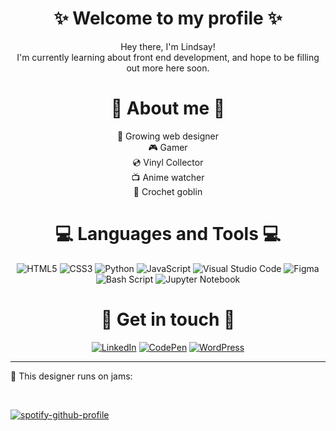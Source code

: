 <h1 align=center>✨ Welcome to my profile ✨</h1>
<p align=center>Hey there, I'm Lindsay!
<br>
I'm currently learning about front end development, and hope to be filling out more here soon.</p>

<h1 align=center>🍑 About me 🍑</h1>
<p align=center>
🌱 Growing web designer
<br>🎮 Gamer
<br>💿 Vinyl Collector
<br>📺 Anime watcher
<br>🧶 Crochet goblin
</p>

<h1 align=center>💻 Languages and Tools 💻</h1>
<div align=center>
  
  ![HTML5](https://img.shields.io/badge/html5-%23E34F26.svg?style=for-the-badge&logo=html5&logoColor=white) 
  ![CSS3](https://img.shields.io/badge/css3-%231572B6.svg?style=for-the-badge&logo=css3&logoColor=white)
  ![Python](https://img.shields.io/badge/python-3670A0?style=for-the-badge&logo=python&logoColor=ffdd54)
  ![JavaScript](https://img.shields.io/badge/javascript-%23323330.svg?style=for-the-badge&logo=javascript&logoColor=%23F7DF1E)
  ![Visual Studio Code](https://img.shields.io/badge/Visual%20Studio%20Code-0078d7.svg?style=for-the-badge&logo=visual-studio-code&logoColor=white)
  ![Figma](https://img.shields.io/badge/figma-%23F24E1E.svg?style=for-the-badge&logo=figma&logoColor=white)
  ![Bash Script](https://img.shields.io/badge/bash_script-%23121011.svg?style=for-the-badge&logo=gnu-bash&logoColor=white)
  ![Jupyter Notebook](https://img.shields.io/badge/jupyter-%23FA0F00.svg?style=for-the-badge&logo=jupyter&logoColor=white)
</div>

<h1 align=center>👋 Get in touch 👋</h1>
<div align=center>
  
  <a href="https://www.linkedin.com/in/lindsaygonshak/">![LinkedIn](https://img.shields.io/badge/linkedin-%230077B5.svg?style=for-the-badge&logo=linkedin&logoColor=white)</a>
  <a href="https://codepen.io/your-work">![CodePen](https://img.shields.io/badge/Codepen-000000?style=for-the-badge&logo=codepen&logoColor=white)</a>
  <a href="https://lindsaymyportfolio.wordpress.com/">![WordPress](https://img.shields.io/badge/WordPress-%23117AC9.svg?style=for-the-badge&logo=WordPress&logoColor=white)</a>
</div>

---

<p>🎵 This designer runs on jams:</p>
<br>

[![spotify-github-profile](https://spotify-github-profile.kittinanx.com/api/view?uid=grapelemonade&cover_image=true&theme=default&show_offline=false&background_color=121212&interchange=true&bar_color=pink)](https://spotify-github-profile.kittinanx.com/api/view?uid=grapelemonade&redirect=true)
